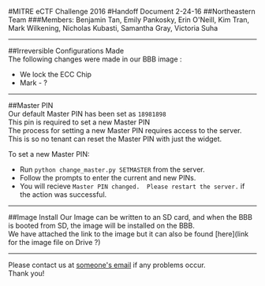 #MITRE eCTF Challenge 2016
#Handoff Document 2-24-16
##Northeastern Team
###Members: Benjamin Tan, Emily Pankosky, Erin O'Neill, Kim Tran, Mark Wilkening, Nicholas Kubasti, Samantha Gray,     Victoria Suha  

---

##Irreversible Configurations Made  
The following changes were made in our BBB image :   
- We lock the ECC Chip  
- Mark - ?  

---

##Master PIN  
Our default Master PIN has been set as `18981898`  
This pin is required to set a new Master PIN  
The process for setting a new Master PIN requires access to the server.  This is so no tenant can reset the Master PIN with just the widget.  

To set a new Master PIN:  
- Run `python change_master.py SETMASTER` from the server.  
- Follow the prompts to enter the current and new PINs.  
- You will recieve `Master PIN changed.  Please restart the server.` if the action was successful.  

---

##Image Install
Our Image can be written to an SD card, and when the BBB is booted from SD, the image will be installed on the BBB.  
We have attached the link to the image but it can also be found [here](link for the image file on Drive ?)   

---
Please contact us at [someone's email](email:address) if any problems occur.  
Thank you!  